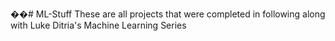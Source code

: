 ��#   M L - S t u f f 
 
 These are all projects that were completed in following along with Luke Ditria's Machine Learning Series
